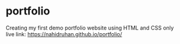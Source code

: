 # portfolio
Creating my first demo portfolio website using HTML and CSS only<br>
live link: https://nahidruhan.github.io/portfolio/
